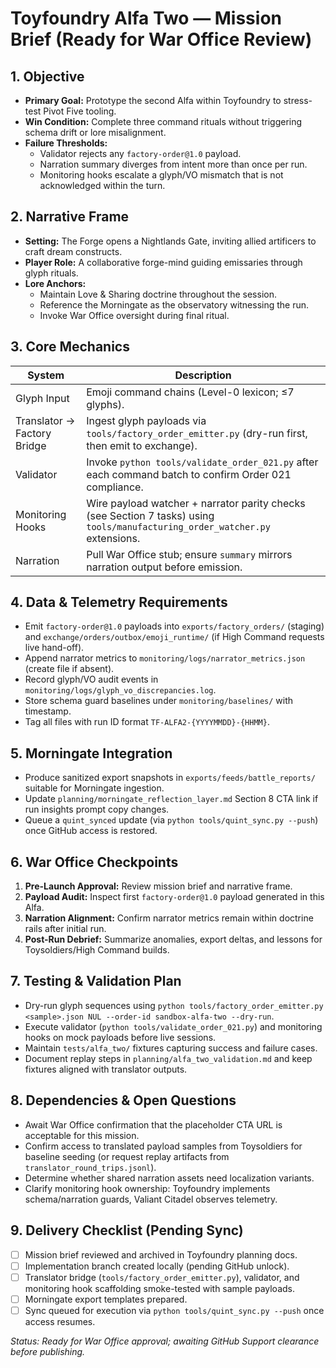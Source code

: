 # Toyfoundry Alfa Two — Mission Brief (Ready for War Office Review)

## 1. Objective

- **Primary Goal:** Prototype the second Alfa within Toyfoundry to stress-test Pivot Five tooling.
- **Win Condition:** Complete three command rituals without triggering schema drift or lore misalignment.
- **Failure Thresholds:**
  - Validator rejects any `factory-order@1.0` payload.
  - Narration summary diverges from intent more than once per run.
  - Monitoring hooks escalate a glyph/VO mismatch that is not acknowledged within the turn.

## 2. Narrative Frame

- **Setting:** The Forge opens a Nightlands Gate, inviting allied artificers to craft dream constructs.
- **Player Role:** A collaborative forge-mind guiding emissaries through glyph rituals.
- **Lore Anchors:**
  - Maintain Love & Sharing doctrine throughout the session.
  - Reference the Morningate as the observatory witnessing the run.
  - Invoke War Office oversight during final ritual.

## 3. Core Mechanics

| System | Description |
| --- | --- |
| Glyph Input | Emoji command chains (Level-0 lexicon; ≤7 glyphs). |
| Translator → Factory Bridge | Ingest glyph payloads via `tools/factory_order_emitter.py` (dry-run first, then emit to exchange). |
| Validator | Invoke `python tools/validate_order_021.py` after each command batch to confirm Order 021 compliance. |
| Monitoring Hooks | Wire payload watcher + narrator parity checks (see Section 7 tasks) using `tools/manufacturing_order_watcher.py` extensions. |
| Narration | Pull War Office stub; ensure `summary` mirrors narration output before emission. |

## 4. Data & Telemetry Requirements

- Emit `factory-order@1.0` payloads into `exports/factory_orders/` (staging) and `exchange/orders/outbox/emoji_runtime/` (if High Command requests live hand-off).
- Append narrator metrics to `monitoring/logs/narrator_metrics.json` (create file if absent).
- Record glyph/VO audit events in `monitoring/logs/glyph_vo_discrepancies.log`.
- Store schema guard baselines under `monitoring/baselines/` with timestamp.
- Tag all files with run ID format `TF-ALFA2-{YYYYMMDD}-{HHMM}`.

## 5. Morningate Integration

- Produce sanitized export snapshots in `exports/feeds/battle_reports/` suitable for Morningate ingestion.
- Update `planning/morningate_reflection_layer.md` Section 8 CTA link if run insights prompt copy changes.
- Queue a `quint_synced` update (via `python tools/quint_sync.py --push`) once GitHub access is restored.

## 6. War Office Checkpoints

1. **Pre-Launch Approval:** Review mission brief and narrative frame.
2. **Payload Audit:** Inspect first `factory-order@1.0` payload generated in this Alfa.
3. **Narration Alignment:** Confirm narrator metrics remain within doctrine rails after initial run.
4. **Post-Run Debrief:** Summarize anomalies, export deltas, and lessons for Toysoldiers/High Command builds.

## 7. Testing & Validation Plan

- Dry-run glyph sequences using `python tools/factory_order_emitter.py <sample>.json NUL --order-id sandbox-alfa-two --dry-run`.
- Execute validator (`python tools/validate_order_021.py`) and monitoring hooks on mock payloads before live sessions.
- Maintain `tests/alfa_two/` fixtures capturing success and failure cases.
- Document replay steps in `planning/alfa_two_validation.md` and keep fixtures aligned with translator outputs.

## 8. Dependencies & Open Questions

- Await War Office confirmation that the placeholder CTA URL is acceptable for this mission.
- Confirm access to translated payload samples from Toysoldiers for baseline seeding (or request replay artifacts from `translator_round_trips.jsonl`).
- Determine whether shared narration assets need localization variants.
- Clarify monitoring hook ownership: Toyfoundry implements schema/narration guards, Valiant Citadel observes telemetry.

## 9. Delivery Checklist (Pending Sync)

- [ ] Mission brief reviewed and archived in Toyfoundry planning docs.
- [ ] Implementation branch created locally (pending GitHub unlock).
- [ ] Translator bridge (`tools/factory_order_emitter.py`), validator, and monitoring hook scaffolding smoke-tested with sample payloads.
- [ ] Morningate export templates prepared.
- [ ] Sync queued for execution via `python tools/quint_sync.py --push` once access resumes.

*Status: Ready for War Office approval; awaiting GitHub Support clearance before publishing.*
